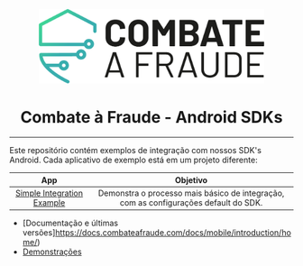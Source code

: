 <div align="center">
  
  [<img width="400px" src="/resources/combateafraude_logo.png?raw=true">](https://combateafraude.com)

  # Combate à Fraude - Android SDKs
</div>

<hr>

Este repositório contém exemplos de integração com nossos SDK's Android. Cada aplicativo de exemplo está em um projeto diferente:

| App | Objetivo |
| :--: | :--: |
| [Simple Integration Example](https://github.com/combateafraude/Android/tree/master/example) | Demonstra o processo mais básico de integração, com as configurações default do SDK. |

- [Documentação e últimas versões]https://docs.combateafraude.com/docs/mobile/introduction/home/)
- [Demonstrações](https://www.youtube.com/channel/UCTiFK4bKZdSY1yBFAIbrADg)
